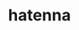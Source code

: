 ---
id: 856
title: hatenna
types: [psychic]
image: https://raw.githubusercontent.com/PokeAPI/sprites/master/sprites/pokemon/856.png
---